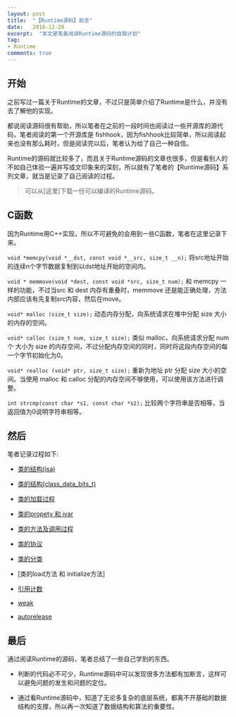 ```yaml
---
layout: post
title:  "【Runtime源码】前言"
date:   2018-12-20
excerpt:  "本文是笔者阅读Runtime源码的自我计划"
tag:
- Runtime
comments: true
---
```



## 开始

之前写过一篇关于Runtime的文章，不过只是简单介绍了Runtime是什么，并没有去了解他的实现。

都说阅读源码很有帮助，所以笔者在之前的一段时间也阅读过一些开源库的源代码，笔者阅读的第一个开源库是 fishhook，因为fishhook比较简单，所以阅读起来也没有那么耗时，但是阅读完以后，笔者认为给了自己一种自信。

Runtime的源码就比较多了，而且关于Runtime源码的文章也很多，但是看别人的不如自己体验一遍并写成文印象来的深刻，所以就有了笔者的【Runtime源码】系列文章，就当是记录了自己阅读的过程。

> 可以从[这里]下载一份可以编译的Runtime源码。

## C函数

因为Runtime用C++实现，所以不可避免的会用到一些C函数，笔者在这里记录下来。

`void *memcpy(void *__dst, const void *__src, size_t __n);`
将src地址开始的连续n个字节数据复制到以dst地址开始的空间内。

`void * memmove(void *dest, const void *src, size_t num);`
和 memcpy 一样的功能，不过当src 和 dest 内存有重叠时，memmove 还是能正确处理，方法内部应该有先复制src内容，然后在move。

`void* malloc (size_t size);`
动态内存分配，向系统请求在堆中分配 size 大小的内存的空间。

`void* calloc (size_t num, size_t size);`
类似 malloc，向系统请求分配 num 个 大小为 size 的内存空间，不过分配内存空间的同时，同时将这段内存空间的每一个字节初始化为0。

`void* realloc (void* ptr, size_t size);`
重新为地址 ptr 分配 size 大小的空间。当使用 malloc 和 calloc 分配的内存空间不够使用，可以使用该方法进行调整。

`int strcmp(const char *s1, const char *s2);`
比较两个字符串是否相等，当返回值为0说明字符串相等。

## 然后

笔者记录过程如下:

- [类的结构(isa)](http://www.longjianjiang.com/runtime-source-code-class-isa/)
- [类的结构(class_data_bits_t)](http://www.longjianjiang.com/runtime-source-code-class-data-bits/)
- [类的加载过程](http://www.longjianjiang.com/runtime-source-code-class-load/)
- [类的propety 和 ivar](http://www.longjianjiang.com/runtime-source-code-property-and-ivar/)
- [类的方法及调用过程](http://www.longjianjiang.com/runtime-soruce-code-method/)
- [类的协议](http://www.longjianjiang.com/runtime-source-code-protocol/)
- [类的分类](http://www.longjianjiang.com/runtime-source-code-category/)
- [类的load方法 和 initialize方法]

- [引用计数](http://www.longjianjiang.com/runtime-source-code-reference-counting/)
- [weak](http://www.longjianjiang.com/runtime-source-code-weak/)
- [autorelease](http://www.longjianjiang.com/runtime-source-code-autorelease/)

## 最后

通过阅读Runtime的源码，笔者总结了一些自己学到的东西。

- 判断的代码必不可少，Runtime源码中可以发现很多方法都有加断言，这样可以避免问题的发生和问题的定位。

- 通过看Runtime源码中，知道了无论多复杂的底层系统，都离不开基础的数据结构的支撑，所以再一次知道了数据结构和算法的重要性。


